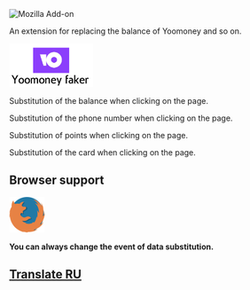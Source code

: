 <img alt="Mozilla Add-on" src="https://img.shields.io/amo/v/custom?color=%237868E6&label=Yoomoney%20Faker&style=plastic">
<p>An extension for replacing the balance of Yoomoney and so on.</p>
<img src='./icons/yoomoney-logo.png' width='30%' height='50%'>
<p>Substitution of the balance when clicking on the page.</p>
<p>Substitution of the phone number when clicking on the page.</p>
<p>Substitution of points when clicking on the page.</p>
<p>Substitution of the card when clicking on the page.</p>
<h2>Browser support</h2> <img src="./icons/firefox-logo.png" width="64px" height="64px"/>
<p><b>You can always change the event of data substitution.</b></p>
<h2><a href='https://github.com/Nixwares/YoomoneyFaker/tree/main/Translate'>Translate RU</a></h2>
